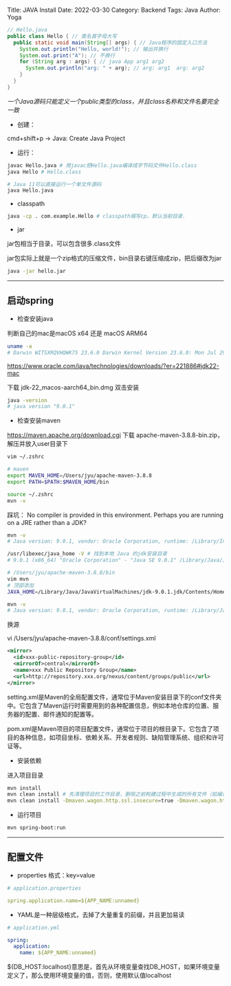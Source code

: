 Title: JAVA Install
Date: 2022-03-30
Category: Backend
Tags: Java
Author: Yoga

```java
// Hello.java 
public class Hello { // 类名首字母大写
  public static void main(String[] args) { // Java程序的固定入口方法
    System.out.println("Hello, world!"); // 输出并换行
    System.out.print("A"); // 不换行
    for (String arg : args) { // java App arg1 arg2
      System.out.println("arg: " + arg); // arg: arg1  arg: arg2
    }
  }
}
```
_一个Java源码只能定义一个public类型的class，并且class名称和文件名要完全一致_

* 创建：

cmd+shift+p -> Java: Create Java Project

* 运行：

```bash
javac Hello.java # 用javac把Hello.java编译成字节码文件Hello.class
java Hello # Hello.class

# Java 11可以直接运行一个单文件源码
java Hello.java
```

* classpath

```bash
java -cp . com.example.Hello # classpath缩写cp，默认当前目录.
```

* jar

jar包相当于目录，可以包含很多.class文件

jar包实际上就是一个zip格式的压缩文件，bin目录右键压缩成zip，把后缀改为jar

```bash
java -jar hello.jar
```

---

## 启动spring

* 检查安装java

判断自己的mac是macOS x64 还是 macOS ARM64

```bash
uname -a 
# Darwin WITSXRQVHQWK75 23.6.0 Darwin Kernel Version 23.6.0: Mon Jul 29 21:14:30 PDT 2024; root:xnu-10063.141.2~1/RELEASE_ARM64_T6000 arm64
```

https://www.oracle.com/java/technologies/downloads/?er=221886#jdk22-mac

下载 jdk-22_macos-aarch64_bin.dmg 双击安装

```bash
java -version
# java version "9.0.1"
```

* 检查安装maven

https://maven.apache.org/download.cgi 下载 apache-maven-3.8.8-bin.zip，解压并放入user目录下

```bash
vim ~/.zshrc

# maven
export MAVEN_HOME=/Users/jyu/apache-maven-3.8.8
export PATH=$PATH:$MAVEN_HOME/bin

source ~/.zshrc
mvn -v
```

踩坑： No compiler is provided in this environment. Perhaps you are running on a JRE rather than a JDK?

```bash
mvn -v
# Java version: 9.0.1, vendor: Oracle Corporation, runtime: /Library/Internet Plug-Ins/JavaAppletPlugin.plugin/Contents/Home

/usr/libexec/java_home -V # 找到本地 Java 的jdk安装目录
# 9.0.1 (x86_64) "Oracle Corporation" - "Java SE 9.0.1" /Library/Java/JavaVirtualMachines/jdk-9.0.1.jdk/Contents/Home

# /Users/jyu/apache-maven-3.8.8/bin
vim mvn
# 顶部添加
JAVA_HOME=/Library/Java/JavaVirtualMachines/jdk-9.0.1.jdk/Contents/Home

mvn -v
# Java version: 9.0.1, vendor: Oracle Corporation, runtime: /Library/Java/JavaVirtualMachines/jdk-9.0.1.jdk/Contents/Home
```

换源

vi /Users/jyu/apache-maven-3.8.8/conf/settings.xml

```xml
<mirror>
  <id>xxx-public-repository-group</id>
  <mirrorOf>central</mirrorOf>
  <name>xxx Public Repository Group</name>
  <url>http://repository.xxx.org/nexus/content/groups/public</url>
</mirror>
```

  setting.xml是Maven的全局配置文件，通常位于Maven安装目录下的conf文件夹中。它包含了Maven运行时需要用到的各种配置信息，例如本地仓库的位置、服务器的配置、邮件通知的配置等。

  pom.xml是Maven项目的项目配置文件，通常位于项目的根目录下。它包含了项目的各种信息，如项目坐标、依赖关系、开发者规则、缺陷管理系统、组织和许可证等。

* 安装依赖

进入项目目录

```bash
mvn install
mvn clean install # 先清理项目的工作目录，删除之前构建过程中生成的所有文件（如编译后的类文件、JAR 文件等），确保新的构建是从干净的状态开始的
mvn clean install -Dmaven.wagon.http.ssl.insecure=true -Dmaven.wagon.http.ssl.allowall=true # 跳过证书检查
```

* 运行项目

```bash
mvn spring-boot:run
```

---

## 配置文件

* properties 格式：key=value

```yml
# application.properties

spring.application.name=${APP_NAME:unnamed}
```

* YAML是一种层级格式，去掉了大量重复的前缀，并且更加易读

```yml
# application.yml

spring:
  application:
    name: ${APP_NAME:unnamed}
```

${DB_HOST:localhost}意思是，首先从环境变量查找DB_HOST，如果环境变量定义了，那么使用环境变量的值，否则，使用默认值localhost


